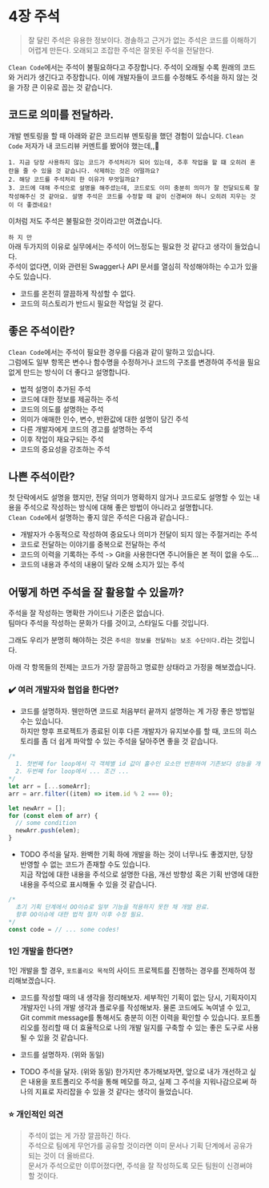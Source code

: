 # 4장 주석

> 잘 달린 주석은 유용한 정보이다. 경솔하고 근거가 없는 주석은 코드를 이해하기 어렵게 만든다.
> 오래되고 조잡한 주석은 잘못된 주석을 전달한다.

`Clean Code`에서는 주석이 불필요하다고 주장합니다. 주석이 오래될 수록 원래의 코드와 거리가 생긴다고 주장합니다. 이에 개발자들이 코드를 수정해도 주석을 하지 않는 것을 가장 큰 이유로 꼽는 것 같습니다.

## 코드로 의미를 전달하라.

개발 멘토링을 할 때 아래와 같은 코드리뷰 멘토링을 했던 경험이 있습니다. `Clean Code` 저자가 내 코드리뷰 커멘트를 봤어야 했는데,,🤔

```
1. 지금 당장 사용하지 않는 코드가 주석처리가 되어 있는데, 추후 작업을 할 떄 오히려 혼란을 줄 수 있을 것 같습니다. 삭제하는 것은 어떨까요?
2. 해당 코드를 주석처리 한 이유가 무엇일까요?
3. 코드에 대해 주석으로 설명을 해주셨는데, 코드로도 이미 충분히 의미가 잘 전달되도록 잘 작성해주신 것 같아요. 설명 주석은 코드를 수정할 때 같이 신경써야 하니 오히려 지우는 것이 더 좋겠네요!
```

이처럼 저도 주석은 불필요한 것이라고만 여겼습니다.

`하 지 만`  
아래 두가지의 이유로 실무에서는 주석이 어느정도는 필요한 것 같다고 생각이 들었습니다.  
주석이 없다면, 이와 관련된 Swagger나 API 문서를 열심히 작성해야하는 수고가 있을 수도 있습니다.

- 코드를 온전히 깔끔하게 작성할 수 없다.
- 코드의 히스토리가 반드시 필요한 작업일 것 같다.

## 좋은 주석이란?

`Clean Code`에서는 주석이 필요한 경우를 다음과 같이 말하고 있습니다.  
그럼에도 일부 항목은 변수나 함수명을 수정하거나 코드의 구조를 변경하여 주석을 필요 없게 만드는 방식이 더 좋다고 설명합니다.

- 법적 설명이 추가된 주석
- 코드에 대한 정보를 제공하는 주석
- 코드의 의도를 설명하는 주석
- 의미가 애매한 인수, 변수, 반환값에 대한 설명이 담긴 주석
- 다른 개발자에게 코드의 경고를 설명하는 주석
- 이후 작업이 재요구되는 주석
- 코드의 중요성을 강조하는 주석

## 나쁜 주석이란?

첫 단락에서도 설명을 했지만, 전달 의미가 명확하지 않거나 코드로도 설명할 수 있는 내용을 주석으로 작성하는 방식에 대해 좋은 방법이 아니라고 설명합니다.  
`Clean Code`에서 설명하는 좋지 않은 주석은 다음과 같습니다.:

- 개발자가 수동적으로 작성하여 중요도나 의미가 전달이 되지 않는 주절거리는 주석
- 코드로 전달하는 이야기를 중복으로 전달하는 주석
- 코드의 이력을 기록하는 주석 -> Git을 사용한다면 주니어들은 본 적이 없을 수도...
- 코드의 내용과 주석의 내용이 달라 오해 소지가 있는 주석

## 어떻게 하면 주석을 잘 활용할 수 있을까?

주석을 잘 작성하는 명확한 가이드나 기준은 없습니다.  
팀마다 주석을 작성하는 문화가 다를 것이고, 스타일도 다를 것입니다.

그래도 우리가 분명히 해야하는 것은 `주석은 정보를 전달하는 보조 수단이다.`라는 것입니다.

아래 각 항목들의 전제는 코드가 가장 깔끔하고 명료한 상태라고 가정을 해보겠습니다.

### ✔️ 여러 개발자와 협업을 한다면?

- 코드를 설명하자.
  웬만하면 코드로 처음부터 끝까지 설명하는 게 가장 좋은 방법일 수는 있습니다.  
  하지만 향후 프로젝트가 종료된 이후 다른 개발자가 유지보수를 할 때, 코드의 히스토리를 좀 더 쉽게 파악할 수 있는 주석을 달아주면 좋을 것 같습니다.

```javascript
/*
  1. 첫번째 for loop에서 각 객체별 id 값이 홀수인 요소만 반환하여 기존보다 성능을 개선한다.
  2. 두번째 for loop에서 ... 조건 ...
*/
let arr = [...someArr];
arr = arr.filter((item) => item.id % 2 === 0);

let newArr = [];
for (const elem of arr) {
  // some condition
  newArr.push(elem);
}
```

- TODO 주석을 달자.
  완벽한 기획 하에 개발을 하는 것이 너무나도 좋겠지만, 당장 반영할 수 없는 코드가 존재할 수도 있습니다.  
  지금 작업에 대한 내용을 주석으로 설명한 다음, 개선 방향성 혹은 기획 반영에 대한 내용을 주석으로 표시해둘 수 있을 것 같습니다.

```javascript
/*
  초기 기획 단계에서 OO이슈로 일부 기능을 적용하지 못한 채 개발 완료.
  향후 OO이슈에 대한 법적 절차 이후 수정 필요.
*/
const code = // ... some codes!
```

### 1인 개발을 한다면?

1인 개발을 할 경우, `포트폴리오 목적`의 사이드 프로젝트를 진행하는 경우를 전제하여 정리해보겠습니다.

- 코드를 작성할 때의 내 생각을 정리해보자.
  세부적인 기획이 없는 당시, 기획자이지 개발자인 나의 개발 생각과 플로우를 작성해보자.
  물론 코드에도 녹여낼 수 있고, Git commit message를 통해서도 충분히 이전 이력을 확인할 수 있습니다.
  포트폴리오를 정리할 때 더 효율적으로 나의 개발 일지를 구축할 수 있는 좋은 도구로 사용될 수 있을 것 같습니다.

- 코드를 설명하자. (위와 동일)

- TODO 주석을 달자. (위와 동일)
  한가지만 추가해보자면, 앞으로 내가 개선하고 싶은 내용을 포트폴리오 주석을 통해 메모를 하고, 실제 그 주석을 지워나감으로써 하나의 지표로 자리잡을 수 있을 것 같다는 생각이 들었습니다.

### ⭐️ 개인적인 의견

> 주석이 없는 게 가장 깔끔하긴 하다.  
> 주석으로 팀에게 무언가를 공유할 것이라면 이미 문서나 기획 단계에서 공유가 되는 것이 더 올바르다.  
> 문서가 주석으로만 이루어졌다면, 주석을 잘 작성하도록 모든 팀원이 신경써야 할 것이다.
